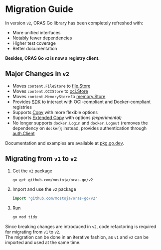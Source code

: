 # Migration Guide

In version `v2`, ORAS Go library has been completely refreshed with:

- More unified interfaces
- Notably fewer dependencies
- Higher test coverage
- Better documentation

**Besides, ORAS Go `v2` is now a registry client.**

## Major Changes in `v2`

- Moves `content.FileStore` to [file.Store](https://pkg.go.dev/github.com/mostoja/oras-go/v2/content/file#Store)
- Moves `content.OCIStore` to [oci.Store](https://pkg.go.dev/github.com/mostoja/oras-go/v2/content/oci#Store)
- Moves `content.MemoryStore` to [memory.Store](https://pkg.go.dev/github.com/mostoja/oras-go/v2/content/memory#Store)
- Provides [SDK](https://pkg.go.dev/github.com/mostoja/oras-go/v2/registry/remote) to interact with OCI-compliant and Docker-compliant registries
- Supports [Copy](https://pkg.go.dev/github.com/mostoja/oras-go/v2#Copy) with more flexible options
- Supports [Extended Copy](https://pkg.go.dev/github.com/mostoja/oras-go/v2#ExtendedCopy) with options *(experimental)*
- No longer supports `docker.Login` and `docker.Logout` (removes the dependency on `docker`); instead, provides authentication through [auth.Client](https://pkg.go.dev/github.com/mostoja/oras-go/v2/registry/remote/auth#Client)

Documentation and examples are available at [pkg.go.dev](https://pkg.go.dev/github.com/mostoja/oras-go/v2).

## Migrating from `v1` to `v2`

1. Get the `v2` package

    ```sh
    go get github.com/mostoja/oras-go/v2
    ```

2. Import and use the `v2` package

    ```go
    import "github.com/mostoja/oras-go/v2"
    ```

3. Run

   ```sh
   go mod tidy
    ```

Since breaking changes are introduced in `v2`, code refactoring is required for migrating from `v1` to `v2`.  
The migration can be done in an iterative fashion, as `v1` and `v2` can be imported and used at the same time.
